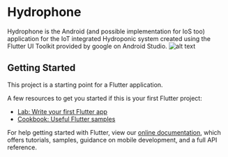 # Hydrophone

Hydrophone is the Android (and possible implementation for IoS too) application for the IoT integrated Hydroponic system 
created using the Flutter UI Toolkit provided by google on Android Studio.
![alt text](https://git.antares.id/prianka.anggara/Hydrophone/tree/master/Android%20Apps/tutorial%20images/Opening_screen.png?raw=true)

## Getting Started

This project is a starting point for a Flutter application.

A few resources to get you started if this is your first Flutter project:

- [Lab: Write your first Flutter app](https://flutter.dev/docs/get-started/codelab)
- [Cookbook: Useful Flutter samples](https://flutter.dev/docs/cookbook)

For help getting started with Flutter, view our
[online documentation](https://flutter.dev/docs), which offers tutorials,
samples, guidance on mobile development, and a full API reference.
